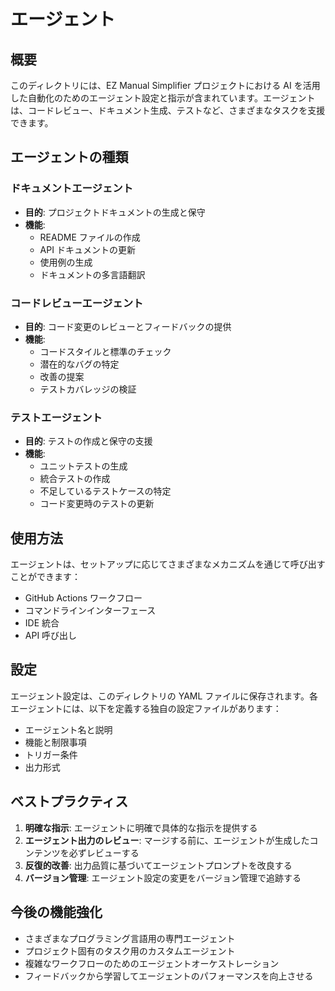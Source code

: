 # エージェント

## 概要

このディレクトリには、EZ Manual Simplifier プロジェクトにおける AI を活用した自動化のためのエージェント設定と指示が含まれています。エージェントは、コードレビュー、ドキュメント生成、テストなど、さまざまなタスクを支援できます。

## エージェントの種類

### ドキュメントエージェント
- **目的**: プロジェクトドキュメントの生成と保守
- **機能**: 
  - README ファイルの作成
  - API ドキュメントの更新
  - 使用例の生成
  - ドキュメントの多言語翻訳

### コードレビューエージェント
- **目的**: コード変更のレビューとフィードバックの提供
- **機能**:
  - コードスタイルと標準のチェック
  - 潜在的なバグの特定
  - 改善の提案
  - テストカバレッジの検証

### テストエージェント
- **目的**: テストの作成と保守の支援
- **機能**:
  - ユニットテストの生成
  - 統合テストの作成
  - 不足しているテストケースの特定
  - コード変更時のテストの更新

## 使用方法

エージェントは、セットアップに応じてさまざまなメカニズムを通じて呼び出すことができます：
- GitHub Actions ワークフロー
- コマンドラインインターフェース
- IDE 統合
- API 呼び出し

## 設定

エージェント設定は、このディレクトリの YAML ファイルに保存されます。各エージェントには、以下を定義する独自の設定ファイルがあります：
- エージェント名と説明
- 機能と制限事項
- トリガー条件
- 出力形式

## ベストプラクティス

1. **明確な指示**: エージェントに明確で具体的な指示を提供する
2. **エージェント出力のレビュー**: マージする前に、エージェントが生成したコンテンツを必ずレビューする
3. **反復的改善**: 出力品質に基づいてエージェントプロンプトを改良する
4. **バージョン管理**: エージェント設定の変更をバージョン管理で追跡する

## 今後の機能強化

- さまざまなプログラミング言語用の専門エージェント
- プロジェクト固有のタスク用のカスタムエージェント
- 複雑なワークフローのためのエージェントオーケストレーション
- フィードバックから学習してエージェントのパフォーマンスを向上させる
